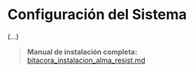 # Configuración del Sistema

(...)
> **Manual de instalación completa:**  
> [bitacora_instalacion_alma_resist.md](../docs/utilidades/instalacion/bitacora_instalacion_alma_resist.md)

